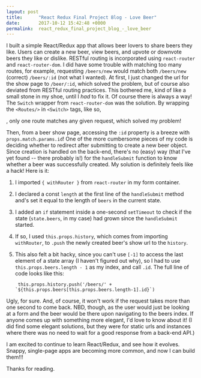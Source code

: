 ```yaml
---
layout: post
title:      "React Redux Final Project Blog - Love Beer"
date:       2017-10-12 15:42:48 +0000
permalink:  react_redux_final_project_blog_-_love_beer
---
```



I built a simple React/Redux app that allows beer lovers to share beers they like.  Users can create a new beer, view beers, and upvote or downvote beers they like or dislike.  RESTful routing is incorporated using `react-router` and `react-router-dom`.  I did have some trouble with matching too many routes, for example, requesting `/beers/new` would match both `/beers/new` (correct) `/beers/:id` (not what I wanted).  At first, I just changed the url for the show page to `/beer/:id`, which solved the problem, but of course also deviated from RESTful routing practices.  This bothered me, kind of like a small stone in my shoe, until I *had* to fix it.  Of course there is always a way!  The `Switch` wrapper from `react-router-dom` was the solution.  By wrapping the `<Routes/>` in `<Switch>` tags, like so,

  <Switch>
    <Route exact path="/" render={Home} />
		<Route exact path="/about" render={About} />
		<Route exact path="/login" render={Login} />
		<Route exact path="/beers/new" component={BeerForm}/>
		<Route exact path="/beers" component={Beers}/>
		<Route path="/beers/:id" component={Beer} />
	</Switch>
	
, only one route matches any given request, which solved my problem!

Then, from a beer show page, accessing the `:id` property is a breeze with `props.match.params.id`!  One of the more cumbersome pieces of my code is deciding whether to redirect after submitting to create a new beer object.  Since creation is handled on the back-end, there's no (easy) way (that I've yet found -- there probably is!) for the `handleSubmit` function to know whether a beer was successfully created.  My solution is definitely feels like a hack!  Here is it: 

1. I imported `{ withRouter }` from `react-router` in my form container.
2. I declared a const `length` at the first line of the `handleSubmit` method and's set it equal to the length of `beers` in the current state.
3. I added an `if` statement inside a one-second `setTimeout` to check if the state (`state.beers`, in my case) had grown since the `handleSubmit` started.
4. If so, I used `this.props.history`, which comes from importing `withRouter`, to `.push` the newly created beer's show url to the `history`.
5. This also felt a bit hacky, since you can't use `[-1]` to access the last element of a state array (I haven't figured out why), so I had to use `this.props.beers.length - 1` as my index, and call `.id`.  The full line of code looks like this:

        this.props.history.push('/beers/' + `${this.props.beers[this.props.beers.length-1].id}`)

Ugly, for sure.  And, of course, it won't work if the request takes more than one second to come back.  NBD, though, as the user would just be looking at a form and the beer would be there upon navigating to the beers index.  If anyone comes up with something more elegant, I'd love to know about it! (I did find some elegant solutions, but they were for static urls and instances where there was no need to wait for a good response from a back-end API.) 

I am excited to continue to learn React/Redux, and see how it evolves.  Snappy, single-page apps are becoming more common, and now I can build them!!!

Thanks for reading.
